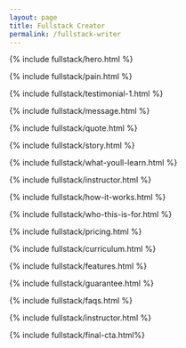 ```yaml
---
layout: page
title: Fullstack Creator
permalink: /fullstack-writer
---
```


{% include fullstack/hero.html %}


{% include fullstack/pain.html %}

{% include fullstack/testimonial-1.html %}

{% include fullstack/message.html %}

{% include fullstack/quote.html %}

{% include fullstack/story.html %}

{% include fullstack/what-youll-learn.html %}

{% include fullstack/instructor.html %}

{% include fullstack/how-it-works.html %}

{% include fullstack/who-this-is-for.html %}

{% include fullstack/pricing.html %}

{% include fullstack/curriculum.html %}

{% include fullstack/features.html %}

{% include fullstack/guarantee.html %}

{% include fullstack/faqs.html %}

{% include fullstack/instructor.html %}

{% include fullstack/final-cta.html%}